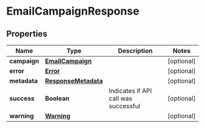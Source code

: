 

# EmailCampaignResponse


## Properties

| Name | Type | Description | Notes |
|------------ | ------------- | ------------- | -------------|
|**campaign** | [**EmailCampaign**](EmailCampaign.md) |  |  [optional] |
|**error** | [**Error**](Error.md) |  |  [optional] |
|**metadata** | [**ResponseMetadata**](ResponseMetadata.md) |  |  [optional] |
|**success** | **Boolean** | Indicates if API call was successful |  [optional] |
|**warning** | [**Warning**](Warning.md) |  |  [optional] |



